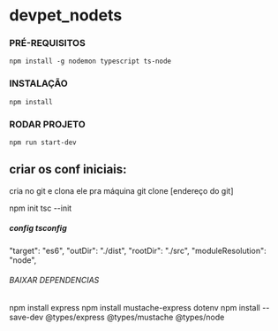 # devpet_nodets

### PRÉ-REQUISITOS
`npm install -g nodemon typescript ts-node`

### INSTALAÇÃO
`npm install`

### RODAR PROJETO
`npm run start-dev`

## criar os conf iniciais: ##

cria no git e clona ele pra máquina
git clone [endereço do git]

npm init
tsc --init

##### config tsconfig #############
"target": "es6",
"outDir": "./dist", 
"rootDir": "./src",
"moduleResolution": "node",

###### BAIXAR DEPENDENCIAS #############
npm install express
npm install mustache-express dotenv
npm install --save-dev @types/express @types/mustache @types/node